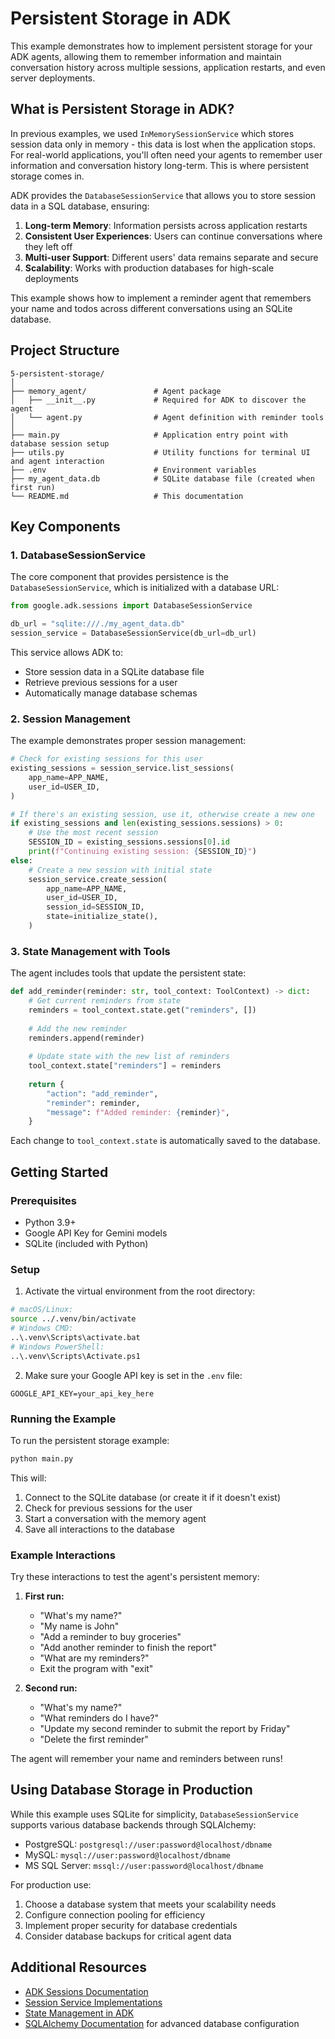 # Persistent Storage in ADK

This example demonstrates how to implement persistent storage for your ADK agents, allowing them to remember information and maintain conversation history across multiple sessions, application restarts, and even server deployments.

## What is Persistent Storage in ADK?

In previous examples, we used `InMemorySessionService` which stores session data only in memory - this data is lost when the application stops. For real-world applications, you'll often need your agents to remember user information and conversation history long-term. This is where persistent storage comes in.

ADK provides the `DatabaseSessionService` that allows you to store session data in a SQL database, ensuring:

1. **Long-term Memory**: Information persists across application restarts
2. **Consistent User Experiences**: Users can continue conversations where they left off
3. **Multi-user Support**: Different users' data remains separate and secure
4. **Scalability**: Works with production databases for high-scale deployments

This example shows how to implement a reminder agent that remembers your name and todos across different conversations using an SQLite database.

## Project Structure

```
5-persistent-storage/
│
├── memory_agent/               # Agent package
│   ├── __init__.py             # Required for ADK to discover the agent
│   └── agent.py                # Agent definition with reminder tools
│
├── main.py                     # Application entry point with database session setup
├── utils.py                    # Utility functions for terminal UI and agent interaction
├── .env                        # Environment variables
├── my_agent_data.db            # SQLite database file (created when first run)
└── README.md                   # This documentation
```

## Key Components

### 1. DatabaseSessionService

The core component that provides persistence is the `DatabaseSessionService`, which is initialized with a database URL:

```python
from google.adk.sessions import DatabaseSessionService

db_url = "sqlite:///./my_agent_data.db"
session_service = DatabaseSessionService(db_url=db_url)
```

This service allows ADK to:
- Store session data in a SQLite database file
- Retrieve previous sessions for a user
- Automatically manage database schemas

### 2. Session Management

The example demonstrates proper session management:

```python
# Check for existing sessions for this user
existing_sessions = session_service.list_sessions(
    app_name=APP_NAME,
    user_id=USER_ID,
)

# If there's an existing session, use it, otherwise create a new one
if existing_sessions and len(existing_sessions.sessions) > 0:
    # Use the most recent session
    SESSION_ID = existing_sessions.sessions[0].id
    print(f"Continuing existing session: {SESSION_ID}")
else:
    # Create a new session with initial state
    session_service.create_session(
        app_name=APP_NAME,
        user_id=USER_ID,
        session_id=SESSION_ID,
        state=initialize_state(),
    )
```

### 3. State Management with Tools

The agent includes tools that update the persistent state:

```python
def add_reminder(reminder: str, tool_context: ToolContext) -> dict:
    # Get current reminders from state
    reminders = tool_context.state.get("reminders", [])
    
    # Add the new reminder
    reminders.append(reminder)
    
    # Update state with the new list of reminders
    tool_context.state["reminders"] = reminders
    
    return {
        "action": "add_reminder",
        "reminder": reminder,
        "message": f"Added reminder: {reminder}",
    }
```

Each change to `tool_context.state` is automatically saved to the database.

## Getting Started

### Prerequisites

- Python 3.9+
- Google API Key for Gemini models
- SQLite (included with Python)

### Setup

1. Activate the virtual environment from the root directory:
```bash
# macOS/Linux:
source ../.venv/bin/activate
# Windows CMD:
..\.venv\Scripts\activate.bat
# Windows PowerShell:
..\.venv\Scripts\Activate.ps1
```

2. Make sure your Google API key is set in the `.env` file:
```
GOOGLE_API_KEY=your_api_key_here
```

### Running the Example

To run the persistent storage example:

```bash
python main.py
```

This will:
1. Connect to the SQLite database (or create it if it doesn't exist)
2. Check for previous sessions for the user
3. Start a conversation with the memory agent
4. Save all interactions to the database

### Example Interactions

Try these interactions to test the agent's persistent memory:

1. **First run:**
   - "What's my name?"
   - "My name is John"
   - "Add a reminder to buy groceries"
   - "Add another reminder to finish the report"
   - "What are my reminders?"
   - Exit the program with "exit"

2. **Second run:**
   - "What's my name?"
   - "What reminders do I have?"
   - "Update my second reminder to submit the report by Friday"
   - "Delete the first reminder"
   
The agent will remember your name and reminders between runs!

## Using Database Storage in Production

While this example uses SQLite for simplicity, `DatabaseSessionService` supports various database backends through SQLAlchemy:

- PostgreSQL: `postgresql://user:password@localhost/dbname`
- MySQL: `mysql://user:password@localhost/dbname`
- MS SQL Server: `mssql://user:password@localhost/dbname`

For production use:
1. Choose a database system that meets your scalability needs
2. Configure connection pooling for efficiency
3. Implement proper security for database credentials
4. Consider database backups for critical agent data

## Additional Resources

- [ADK Sessions Documentation](https://google.github.io/adk-docs/sessions/session/)
- [Session Service Implementations](https://google.github.io/adk-docs/sessions/session/#sessionservice-implementations)
- [State Management in ADK](https://google.github.io/adk-docs/sessions/state/)
- [SQLAlchemy Documentation](https://docs.sqlalchemy.org/) for advanced database configuration 